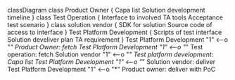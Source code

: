 classDiagram
	class Product Owner {
	Capa list
	Solution development timeline
	}
	class Test Operation { 
	Interface to involved TA tools
	Acceptance test scenario
	}
	class solution vendor {
	SDK for solution
	Source code of access to interface
	}
	Test Platform Development {
	Scripts of test interface
	Solution develiver plan
	TA requirement
	}
	Test Platform Development "1" <--o "*" Product Owner: fetch
  	Test Platform Development "1" <--o "*" Test operation: fetch
   	Solution vendor "1" <--o "*" Test platform development: Capa list
    	Test Platform Development "1" <--o "*" Solution vendor: deliver
     	Test Platform Development "1" <--o "*" Product owner: deliver with PoC
